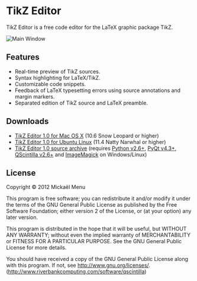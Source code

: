 TikZ Editor
===========

TikZ Editor is a free code editor for the LaTeX graphic package TikZ.

![Main Window](http://github.com/mickael-menu/TikZ-Editor/wiki/images/screenshot1.png)


Features
--------

- Real-time preview of TikZ sources.
- Syntax highlighting for LaTeX/TikZ.
- Customizable code snippets.
- Feedback of LaTeX typesetting errors using source annotations and margin markers.
- Separated edition of TikZ source and LaTeX preamble.


Downloads
---------

 - [TikZ Editor 1.0 for Mac OS X](http://github.com/downloads/mickael-menu/TikZ-Editor/TikZ%20Editor-1.0.dmg) (10.6 Snow Leopard or higher)
 - [TikZ Editor 1.0 for Ubuntu Linux](http://github.com/downloads/mickael-menu/TikZ-Editor/tikz-editor_1.0_all.deb) (11.4 Natty Narwhal or higher)
 - [TikZ Editor 1.0 source archive](http://github.com/downloads/mickael-menu/TikZ-Editor/tikz-editor_1.0.tgz) (requires [Python v2.6+](http://www.python.org/), [PyQt v4.3+](http://www.riverbankcomputing.co.uk/software/pyqt), [QScintilla v2.6+](http://www.riverbankcomputing.com/software/qscintilla) and [ImageMagick](http://www.imagemagick.org/) on Windows/Linux)


License
-------

Copyright © 2012 Mickaël Menu

This program is free software; you can redistribute it and/or modify it under the terms of the GNU General Public License as published by the Free Software Foundation; either version 2 of the License, or (at your option) any later version.

This program is distributed in the hope that it will be useful, but WITHOUT ANY WARRANTY; without even the implied warranty of MERCHANTABILITY or FITNESS FOR A PARTICULAR PURPOSE.  See the GNU General Public License for more details.

You should have received a copy of the GNU General Public License along with this program. If not, see <http://www.gnu.org/licenses/>.
(http://www.riverbankcomputing.com/software/qscintilla)
